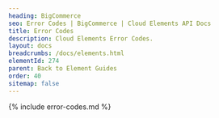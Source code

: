 ```yaml
---
heading: BigCommerce
seo: Error Codes | BigCommerce | Cloud Elements API Docs
title: Error Codes
description: Cloud Elements Error Codes.
layout: docs
breadcrumbs: /docs/elements.html
elementId: 274
parent: Back to Element Guides
order: 40
sitemap: false
---
```


{% include error-codes.md %}
